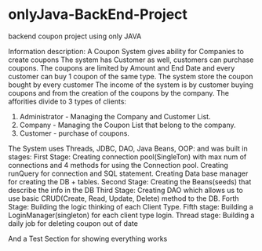 # onlyJava-BackEnd-Project
backend coupon project using only JAVA

Information description:
A Coupon System gives ability for Companies to create coupons
The system has Customer as well, customers can purchase coupons.
The coupons are limited by Amount and End Date and every customer can buy 1 coupon of the same type.
The system store the coupon bought by every customer
The income of the system is by customer buying coupons and from the creation of the coupons by the company.
The afforities divide to 3 types of clients:
1. Administrator - Managing the Company and Customer List.
2. Company - Managing the Coupon List that belong to the company.
3. Customer - purchase of coupons.

The System uses Threads, JDBC, DAO, Java Beans, OOP: and was built in stages:
First Stage:
Creating connection pool(SingleTon) with max num of connections and 4 methods for using the Connection pool.
Creating runQuery for connection and SQL statement.
Creating Data base manager for creating the DB + tables.
Second Stage:
Creating the Beans(seeds) that describe the info in the DB
Third Stage:
Creating DAO which allows us to use basic CRUD(Create, Read, Update, Delete) method to the DB.
Forth Stage:
Building the logic thinking of each Client Type.
Fifth stage:
Building a LoginManager(singleton) for each client type login.
Thread stage:
Building a daily job for deleting coupon out of date

And a Test Section for showing everything works
